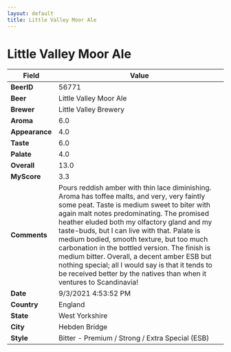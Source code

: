 ```yaml
---
layout: default
title: Little Valley Moor Ale
---
```


# Little Valley Moor Ale

| Field         | Value     |
|---------------|-----------|
| **BeerID** | 56771 |
| **Beer** | Little Valley Moor Ale |
| **Brewer** | Little Valley Brewery |
| **Aroma** | 6.0 |
| **Appearance** | 4.0 |
| **Taste** | 6.0 |
| **Palate** | 4.0 |
| **Overall** | 13.0 |
| **MyScore** | 3.3 |
| **Comments** | Pours reddish amber with thin lace diminishing. Aroma has toffee malts, and very, very faintly some peat. Taste is medium sweet to biter with again malt notes predominating. The promised heather eluded both my olfactory gland and my taste-buds, but I can live with that. Palate is medium bodied, smooth texture, but too much carbonation in the bottled version. The finish is medium bitter. Overall, a decent amber ESB but nothing special; all I would say is that it tends to be received better by the natives than when it ventures to Scandinavia! |
| **Date** | 9/3/2021 4:53:52 PM |
| **Country** | England |
| **State** | West Yorkshire |
| **City** | Hebden Bridge |
| **Style** | Bitter - Premium / Strong / Extra Special (ESB) |
